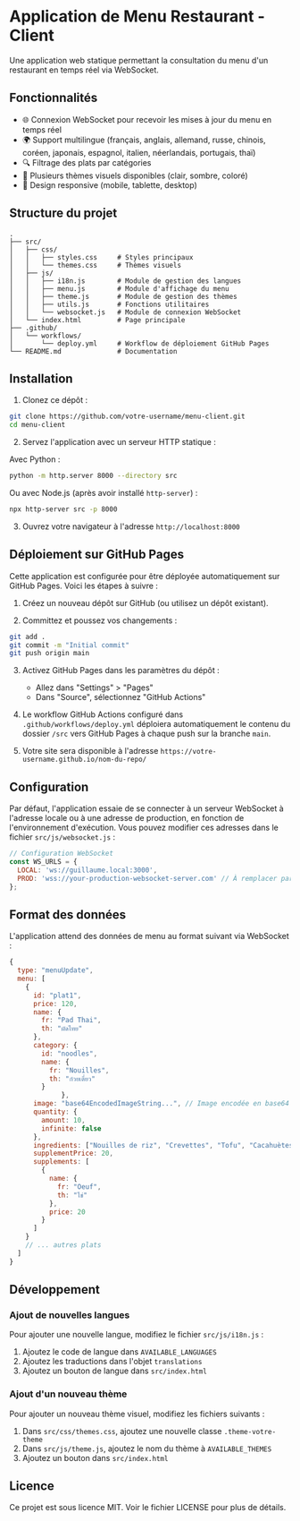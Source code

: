# Application de Menu Restaurant - Client

Une application web statique permettant la consultation du menu d'un restaurant en temps réel via WebSocket.

## Fonctionnalités

- 🌐 Connexion WebSocket pour recevoir les mises à jour du menu en temps réel
- 🌍 Support multilingue (français, anglais, allemand, russe, chinois, coréen, japonais, espagnol, italien, néerlandais, portugais, thaï)
- 🔍 Filtrage des plats par catégories
- 🎨 Plusieurs thèmes visuels disponibles (clair, sombre, coloré)
- 📱 Design responsive (mobile, tablette, desktop)

## Structure du projet

```
.
├── src/
│   ├── css/
│   │   ├── styles.css     # Styles principaux
│   │   └── themes.css     # Thèmes visuels
│   ├── js/
│   │   ├── i18n.js        # Module de gestion des langues
│   │   ├── menu.js        # Module d'affichage du menu
│   │   ├── theme.js       # Module de gestion des thèmes
│   │   ├── utils.js       # Fonctions utilitaires
│   │   └── websocket.js   # Module de connexion WebSocket
│   └── index.html         # Page principale
├── .github/
│   └── workflows/
│       └── deploy.yml     # Workflow de déploiement GitHub Pages
└── README.md              # Documentation
```

## Installation

1. Clonez ce dépôt :
```bash
git clone https://github.com/votre-username/menu-client.git
cd menu-client
```

2. Servez l'application avec un serveur HTTP statique :

Avec Python :
```bash
python -m http.server 8000 --directory src
```

Ou avec Node.js (après avoir installé `http-server`) :
```bash
npx http-server src -p 8000
```

3. Ouvrez votre navigateur à l'adresse `http://localhost:8000`

## Déploiement sur GitHub Pages

Cette application est configurée pour être déployée automatiquement sur GitHub Pages. Voici les étapes à suivre :

1. Créez un nouveau dépôt sur GitHub (ou utilisez un dépôt existant).

2. Committez et poussez vos changements :
```bash
git add .
git commit -m "Initial commit"
git push origin main
```

3. Activez GitHub Pages dans les paramètres du dépôt :
   - Allez dans "Settings" > "Pages"
   - Dans "Source", sélectionnez "GitHub Actions"

4. Le workflow GitHub Actions configuré dans `.github/workflows/deploy.yml` déploiera automatiquement le contenu du dossier `/src` vers GitHub Pages à chaque push sur la branche `main`.

5. Votre site sera disponible à l'adresse `https://votre-username.github.io/nom-du-repo/`

## Configuration

Par défaut, l'application essaie de se connecter à un serveur WebSocket à l'adresse locale ou à une adresse de production, en fonction de l'environnement d'exécution. Vous pouvez modifier ces adresses dans le fichier `src/js/websocket.js` :

```javascript
// Configuration WebSocket
const WS_URLS = {
  LOCAL: 'ws://guillaume.local:3000',
  PROD: 'wss://your-production-websocket-server.com' // À remplacer par votre URL WebSocket de production
};
```

## Format des données

L'application attend des données de menu au format suivant via WebSocket :

```javascript
{
  type: "menuUpdate",
  menu: [
    {
      id: "plat1",
      price: 120,
      name: { 
        fr: "Pad Thai", 
        th: "ผัดไทย" 
      },
      category: { 
        id: "noodles", 
        name: { 
          fr: "Nouilles", 
          th: "ก๋วยเตี๋ยว" 
        } 
             },
      image: "base64EncodedImageString...", // Image encodée en base64
      quantity: { 
        amount: 10, 
        infinite: false 
      },
      ingredients: ["Nouilles de riz", "Crevettes", "Tofu", "Cacahuètes"],
      supplementPrice: 20,
      supplements: [
        { 
          name: { 
            fr: "Oeuf", 
            th: "ไข่" 
          }, 
          price: 20 
        }
      ]
    }
    // ... autres plats
  ]
}
```

## Développement

### Ajout de nouvelles langues

Pour ajouter une nouvelle langue, modifiez le fichier `src/js/i18n.js` :

1. Ajoutez le code de langue dans `AVAILABLE_LANGUAGES`
2. Ajoutez les traductions dans l'objet `translations`
3. Ajoutez un bouton de langue dans `src/index.html`

### Ajout d'un nouveau thème

Pour ajouter un nouveau thème visuel, modifiez les fichiers suivants :

1. Dans `src/css/themes.css`, ajoutez une nouvelle classe `.theme-votre-theme`
2. Dans `src/js/theme.js`, ajoutez le nom du thème à `AVAILABLE_THEMES`
3. Ajoutez un bouton dans `src/index.html`

## Licence

Ce projet est sous licence MIT. Voir le fichier LICENSE pour plus de détails.
